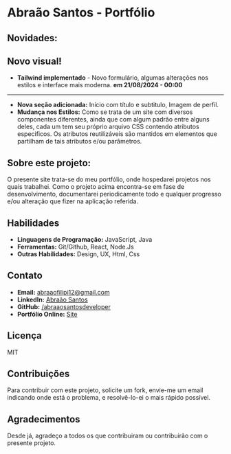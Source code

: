 # Abraão Santos - Portfólio

## Novidades:

## **Novo visual!** 
* **Tailwind implementado** - Novo formulário, algumas alterações nos estilos e interface mais moderna. 
**em 21/08/2024 - 00:00**
---
* **Nova seção adicionada:** Início com título e subtitulo, Imagem de perfil.
* **Mudança nos Estilos:** Como se trata de um site com diversos componentes diferentes, ainda que
com algum padrão entre alguns deles, cada um tem seu próprio arquivo CSS contendo atributos especificos.
Os atributos reutilizáveis são mantidos em elementos que partilham de tais atributos e/ou parâmetros.

## Sobre este projeto:

O presente site trata-se do meu portfólio, onde hospedarei projetos nos quais trabalhei. 
Como o projeto acima encontra-se em fase de desenvolvimento, documentarei periodicamente
todo e qualquer progresso e/ou alteração que fizer na aplicação referida.


## Habilidades

* **Linguagens de Programação:** JavaScript, Java
* **Ferramentas:** Git/Github, React, Node.Js
* **Outras Habilidades:** Design, UX, Html, Css

## Contato

* **Email:** abraaofilipi12@gmail.com
* **LinkedIn:** [Abraão Santos](https://www.linkedin.com/in/abra%C3%A3o-santos-aaa915273/)
* **GitHub:** [/abraaosantosdeveloper](https://github.com/abraaosantosdeveloper)
* **Portfólio Online:** [Site](https://abraaosantosdeveloper.github.io)

## Licença

MIT

## Contribuições

Para contribuir com este projeto, solicite um fork, envie-me um email indicando onde está o problema, e resolvê-lo-ei o mais rápido possível.

## Agradecimentos

Desde já, agradeço a todos os que contribuiram ou contribuirão com o presente projeto.
